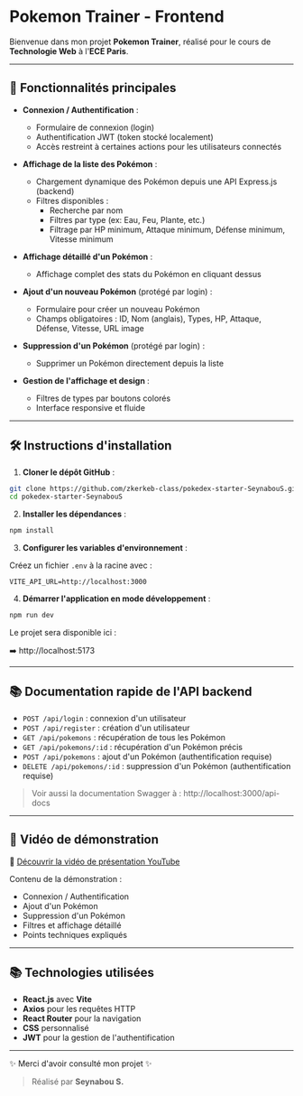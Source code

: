 # Pokemon Trainer - Frontend

Bienvenue dans mon projet **Pokemon Trainer**, réalisé pour le cours de **Technologie Web** à l'**ECE Paris**.

---

## 🌟 Fonctionnalités principales

- **Connexion / Authentification** :
  - Formulaire de connexion (login)
  - Authentification JWT (token stocké localement)
  - Accès restreint à certaines actions pour les utilisateurs connectés

- **Affichage de la liste des Pokémon** :
  - Chargement dynamique des Pokémon depuis une API Express.js (backend)
  - Filtres disponibles :
    - Recherche par nom
    - Filtres par type (ex: Eau, Feu, Plante, etc.)
    - Filtrage par HP minimum, Attaque minimum, Défense minimum, Vitesse minimum

- **Affichage détaillé d'un Pokémon** :
  - Affichage complet des stats du Pokémon en cliquant dessus

- **Ajout d'un nouveau Pokémon** (protégé par login) :
  - Formulaire pour créer un nouveau Pokémon
  - Champs obligatoires : ID, Nom (anglais), Types, HP, Attaque, Défense, Vitesse, URL image

- **Suppression d'un Pokémon** (protégé par login) :
  - Supprimer un Pokémon directement depuis la liste

- **Gestion de l'affichage et design** :
  - Filtres de types par boutons colorés
  - Interface responsive et fluide

---

## 🛠️ Instructions d'installation

1. **Cloner le dépôt GitHub** :

```bash
git clone https://github.com/zkerkeb-class/pokedex-starter-SeynabouS.git
cd pokedex-starter-SeynabouS
```

2. **Installer les dépendances** :

```bash
npm install
```

3. **Configurer les variables d'environnement** :

Créez un fichier `.env` à la racine avec :

```
VITE_API_URL=http://localhost:3000
```

4. **Démarrer l'application en mode développement** :

```bash
npm run dev
```

Le projet sera disponible ici :

➡️ http://localhost:5173

---

## 📚 Documentation rapide de l'API backend

- `POST /api/login` : connexion d'un utilisateur
- `POST /api/register` : création d'un utilisateur
- `GET /api/pokemons` : récupération de tous les Pokémon
- `GET /api/pokemons/:id` : récupération d'un Pokémon précis
- `POST /api/pokemons` : ajout d'un Pokémon (authentification requise)
- `DELETE /api/pokemons/:id` : suppression d'un Pokémon (authentification requise)

> Voir aussi la documentation Swagger à : http://localhost:3000/api-docs

---

## 🎥 Vidéo de démonstration

🔗 [Découvrir la vidéo de présentation YouTube](https://www.youtube.com/watch?v=AcGhi0nzOQ0)

Contenu de la démonstration :
- Connexion / Authentification
- Ajout d'un Pokémon
- Suppression d'un Pokémon
- Filtres et affichage détaillé
- Points techniques expliqués

---

## 📚 Technologies utilisées

- **React.js** avec **Vite**
- **Axios** pour les requêtes HTTP
- **React Router** pour la navigation
- **CSS** personnalisé
- **JWT** pour la gestion de l'authentification

---

✨ Merci d'avoir consulté mon projet ✨

> Réalisé par **Seynabou S.**

